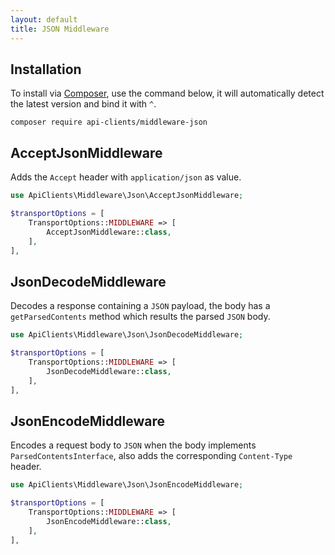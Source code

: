 ```yaml
---
layout: default
title: JSON Middleware
---
```


## Installation

To install via [Composer](http://getcomposer.org/), use the command below, it will automatically detect the latest version and bind it with `^`.

```
composer require api-clients/middleware-json   
```

## AcceptJsonMiddleware

Adds the `Accept` header with `application/json` as value.

```php
use ApiClients\Middleware\Json\AcceptJsonMiddleware;

$transportOptions = [
    TransportOptions::MIDDLEWARE => [
        AcceptJsonMiddleware::class,
    ],
],
```

## JsonDecodeMiddleware

Decodes a response containing a `JSON` payload, the body has a `getParsedContents` method which results the 
parsed `JSON` body.

```php
use ApiClients\Middleware\Json\JsonDecodeMiddleware;

$transportOptions = [
    TransportOptions::MIDDLEWARE => [
        JsonDecodeMiddleware::class,
    ],
],
```

## JsonEncodeMiddleware

Encodes a request body to `JSON` when the body implements `ParsedContentsInterface`, also adds the 
corresponding `Content-Type` header.

```php
use ApiClients\Middleware\Json\JsonEncodeMiddleware;

$transportOptions = [
    TransportOptions::MIDDLEWARE => [
        JsonEncodeMiddleware::class,
    ],
],
```

